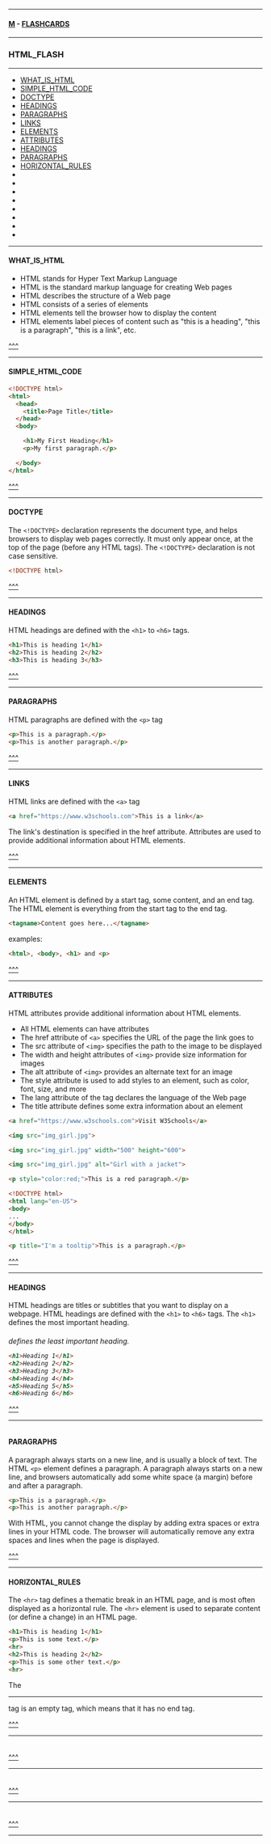 
---

#### [M](https://github.com/ttltrk/TTT/blob/master/menu.md) - [FLASHCARDS](https://github.com/ttltrk/TTT/tree/master/FLASHCARDS/FLASHCARDS.md)

---

### HTML_FLASH

---

* [WHAT_IS_HTML](#WHAT_IS_HTML)
* [SIMPLE_HTML_CODE](#SIMPLE_HTML_CODE)
* [DOCTYPE](#DOCTYPE)
* [HEADINGS](#HEADINGS)
* [PARAGRAPHS](#PARAGRAPHS)
* [LINKS](#LINKS)
* [ELEMENTS](#ELEMENTS)
* [ATTRIBUTES](#ATTRIBUTES)
* [HEADINGS](#HEADINGS)
* [PARAGRAPHS](#PARAGRAPHS)
* [HORIZONTAL_RULES](#HORIZONTAL_RULES)
* [](#)
* [](#)
* [](#)
* [](#)
* [](#)
* [](#)
* [](#)
* [](#)

---

#### WHAT_IS_HTML

- HTML stands for Hyper Text Markup Language
- HTML is the standard markup language for creating Web pages
- HTML describes the structure of a Web page
- HTML consists of a series of elements
- HTML elements tell the browser how to display the content
- HTML elements label pieces of content such as "this is a heading", "this is a paragraph", "this is a link", etc.

[^^^](#HTML_FLASH)

---

#### SIMPLE_HTML_CODE

```html
<!DOCTYPE html>
<html>
  <head>
    <title>Page Title</title>
  </head>
  <body>

    <h1>My First Heading</h1>
    <p>My first paragraph.</p>

  </body>
</html>
```

[^^^](#HTML_FLASH)

---

#### DOCTYPE

The ```<!DOCTYPE>``` declaration represents the document type, and helps browsers to display web pages correctly.
It must only appear once, at the top of the page (before any HTML tags).
The ```<!DOCTYPE>``` declaration is not case sensitive.

```html
<!DOCTYPE html>
```

[^^^](#HTML_FLASH)

---

#### HEADINGS

HTML headings are defined with the ```<h1>``` to ```<h6>``` tags.

```html
<h1>This is heading 1</h1>
<h2>This is heading 2</h2>
<h3>This is heading 3</h3>
```

[^^^](#HTML_FLASH)

---

#### PARAGRAPHS

HTML paragraphs are defined with the ```<p>``` tag

```html
<p>This is a paragraph.</p>
<p>This is another paragraph.</p>
```

[^^^](#HTML_FLASH)

---

#### LINKS

HTML links are defined with the ```<a>``` tag

```html
<a href="https://www.w3schools.com">This is a link</a>
```

The link's destination is specified in the href attribute.
Attributes are used to provide additional information about HTML elements.

[^^^](#HTML_FLASH)

---

#### ELEMENTS

An HTML element is defined by a start tag, some content, and an end tag.
The HTML element is everything from the start tag to the end tag.

```html
<tagname>Content goes here...</tagname>
```

examples:

```html
<html>, <body>, <h1> and <p>
```

[^^^](#HTML_FLASH)

---

#### ATTRIBUTES

HTML attributes provide additional information about HTML elements.

- All HTML elements can have attributes
- The href attribute of ```<a>``` specifies the URL of the page the link goes to
- The src attribute of ```<img>``` specifies the path to the image to be displayed
- The width and height attributes of ```<img>``` provide size information for images
- The alt attribute of ```<img>``` provides an alternate text for an image
- The style attribute is used to add styles to an element, such as color, font, size, and more
- The lang attribute of the <html> tag declares the language of the Web page
- The title attribute defines some extra information about an element

```html
<a href="https://www.w3schools.com">Visit W3Schools</a>
```

```html
<img src="img_girl.jpg">
```

```html
<img src="img_girl.jpg" width="500" height="600">
```

```html
<img src="img_girl.jpg" alt="Girl with a jacket">
```

```html
<p style="color:red;">This is a red paragraph.</p>
```

```html
<!DOCTYPE html>
<html lang="en-US">
<body>
...
</body>
</html>
```

```html
<p title="I'm a tooltip">This is a paragraph.</p>
```

[^^^](#HTML_FLASH)

---

#### HEADINGS

HTML headings are titles or subtitles that you want to display on a webpage.
HTML headings are defined with the ```<h1>``` to ```<h6>``` tags.
The ```<h1>``` defines the most important heading. <h6> defines the least important heading.

```html
<h1>Heading 1</h1>
<h2>Heading 2</h2>
<h3>Heading 3</h3>
<h4>Heading 4</h4>
<h5>Heading 5</h5>
<h6>Heading 6</h6>
```

[^^^](#HTML_FLASH)

---

#### PARAGRAPHS

A paragraph always starts on a new line, and is usually a block of text.
The HTML ```<p>``` element defines a paragraph.
A paragraph always starts on a new line, and browsers automatically add some white space (a margin) before and after a paragraph.

```html
<p>This is a paragraph.</p>
<p>This is another paragraph.</p>
```

With HTML, you cannot change the display by adding extra spaces or extra lines in your HTML code.
The browser will automatically remove any extra spaces and lines when the page is displayed.

[^^^](#HTML_FLASH)

---

#### HORIZONTAL_RULES

The ```<hr>``` tag defines a thematic break in an HTML page, and is most often displayed as a horizontal rule.
The ```<hr>``` element is used to separate content (or define a change) in an HTML page.

```html
<h1>This is heading 1</h1>
<p>This is some text.</p>
<hr>
<h2>This is heading 2</h2>
<p>This is some other text.</p>
<hr>
```

The <hr> tag is an empty tag, which means that it has no end tag.

[^^^](#HTML_FLASH)

---

####

```html

```

[^^^](#HTML_FLASH)

---

####

```html

```

[^^^](#HTML_FLASH)

---

####

```html

```

[^^^](#HTML_FLASH)

---
